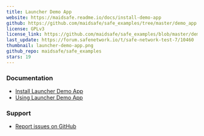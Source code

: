 ```yaml
---
title: Launcher Demo App
website: https://maidsafe.readme.io/docs/install-demo-app
github: https://github.com/maidsafe/safe_examples/tree/master/demo_app
license: GPLv3
license_link: https://github.com/maidsafe/safe_examples/blob/master/demo_app/COPYING
last_update: https://forum.safenetwork.io/t/safe-network-test-7/10460
thumbnail: launcher-demo-app.png
github_repo: maidsafe/safe_examples
stars: 19
---
```


### Documentation

* [Install Launcher Demo App](https://maidsafe.readme.io/docs/install-demo-app)
* [Using Launcher Demo App](https://maidsafe.readme.io/docs/demo-app)

### Support

* [Report issues on GitHub](https://github.com/maidsafe/safe_examples/issues)
